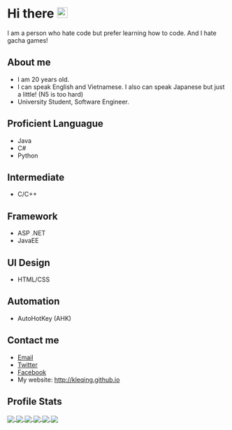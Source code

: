 # Hi there <img src="https://media.giphy.com/media/hvRJCLFzcasrR4ia7z/giphy.gif" width="24px">
I am a person who hate code but prefer learning how to code. And I hate gacha games!

<!-- <img src="https://lh3.googleusercontent.com/drive-viewer/AITFw-zWVy0LnrU9OOEZWUhlU0ClOxco8gTwK6qNpJed8NNSSXJynsij609_EfT9Cz6pMsmbY2GkBDK5zd-sK1qYriiDVjyUBQ=w1392-h781"> -->

## About me
* I am 20 years old.
* I can speak English and Vietnamese. I also can speak Japanese but just a little! (N5 is too hard)
* University Student, Software Engineer.

## Proficient Languague
* Java
* C#
* Python

## Intermediate
* C/C++

## Framework
* ASP .NET
* JavaEE

## UI Design 
* HTML/CSS

## Automation
* AutoHotKey (AHK)

## Contact me
* [Email](mailto:kleqing24k@gmail.com)
* [Twitter](http://twitter.com/kleqing24k)
* [Facebook](http://facebook.com/kleqing)
* My website: http://kleqing.github.io

<!--
*kleqing/kleqing* is a ✨ special ✨ repository because its README.md (this file) appears on your GitHub profile.

Here are some ideas to get you started:

- 🔭 I’m currently working on ...
- 🌱 I’m currently learning ...
- 👯 I’m looking to collaborate on ...
- 🤔 I’m looking for help with ...
- 💬 Ask me about ...
- 📫 How to reach me: ...
- 😄 Pronouns: ...
- ⚡ Fun fact: ...
-->
## Profile Stats
<a href="https://github.com/anuraghazra/github-readme-stats#gh-dark-mode-only">
  <img align="center" src="https://github-readme-stats.vercel.app/api?username=kleqing&show_icons=true&theme=github_dark&hide_border=true"/>
</a>
<a href="https://github.com/anuraghazra/github-readme-stats#gh-light-mode-only">
  <img align="center" src="https://github-readme-stats.vercel.app/api?username=kleqing&show_icons=true&hide_border=true"/>
</a>
<a href="https://github.com/anuraghazra/github-readme-stats#gh-light-mode-only">
  <img align="center" src="https://github-readme-stats.vercel.app/api/top-langs/?username=kleqing&layout=compact&langs_count=8&size_weight=0.5&count_weight=0.5&hide_border=true"/>
</a>
<a href="https://github.com/anuraghazra/github-readme-stats#gh-dark-mode-only">
  <img align="center" src="https://github-readme-stats.vercel.app/api/top-langs/?username=kleqing&layout=compact&langs_count=8&theme=github_dark&size_weight=0.5&count_weight=0.5&hide_border=true"/>
</a>

<a href="https://github.com/denvercoder1/github-readme-streak-stats#gh-dark-mode-only">
  <img align="center" src="https://github-readme-streak-stats.herokuapp.com/?user=kleqing&theme=github-dark-blue&hide_border=true"/>
</a>
<a href="https://github.com/denvercoder1/github-readme-streak-stats#gh-light-mode-only">
  <img align="center" src="https://github-readme-streak-stats.herokuapp.com/?user=kleqing&hide_border=true"/>
</a>

